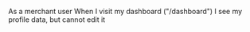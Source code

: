 As a merchant user
When I visit my dashboard ("/dashboard")
I see my profile data, but cannot edit it